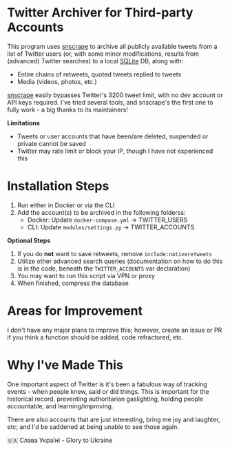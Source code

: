 # Twitter Archiver for Third-party Accounts
This program uses [snscrape](https://github.com/JustAnotherArchivist/snscrape) to archive all publicly available tweets from a list of Twitter users (or, with some minor modifications, results from (advanced) Twitter searches) to a local [SQLite](https://www.sqlite.org/index.html) DB, along with: 
* Entire chains of retweets, quoted tweets replied to tweets 
* Media (videos, photos, etc.)

[snscrape](https://github.com/JustAnotherArchivist/snscrape) easily bypasses Twitter's 3200 tweet limit, with no dev account or API keys required. I've tried several tools, and snscrape's the first one to fully work - a big thanks to its maintainers!

**Limitations**
* Tweets or user accounts that have been/are deleted, suspended or private cannot be saved
* Twitter may rate limit or block your IP, though I have not experienced this

# Installation Steps
1. Run either in Docker or via the CLI
2. Add the account(s) to be archived in the following folderss:
     - Docker: Update `docker-compose.yml` -> TWITTER_USERS
     - CLI: Update `modules/settings.py` -> TWITTER_ACCOUNTS

**Optional Steps**
1. If you do **not** want to save retweets, remove `include:nativeretweets`
2. Utilize other advanced search queries (documentation on how to do this is in the code, beneath the `TWITTER_ACCOUNTS` var declaration)
3. You may want to run this script via VPN or proxy 
4. When finished, compress the database

# Areas for Improvement
I don't have any major plans to improve this; however, create an issue or PR if you think a function should be added, code refractored, etc. 

# Why I've Made This
One important aspect of Twitter is it's been a fabulous way of tracking events - when people knew, said or did things. This is important for the historical record, preventing authoritarian gaslighting, holding people accountable, and learning/improving. 

There are also accounts that are just interesting, bring me joy and laughter, etc; and I'd be saddened at being unable to see those again.  


🇺🇦 Слава Україні - Glory to Ukraine
